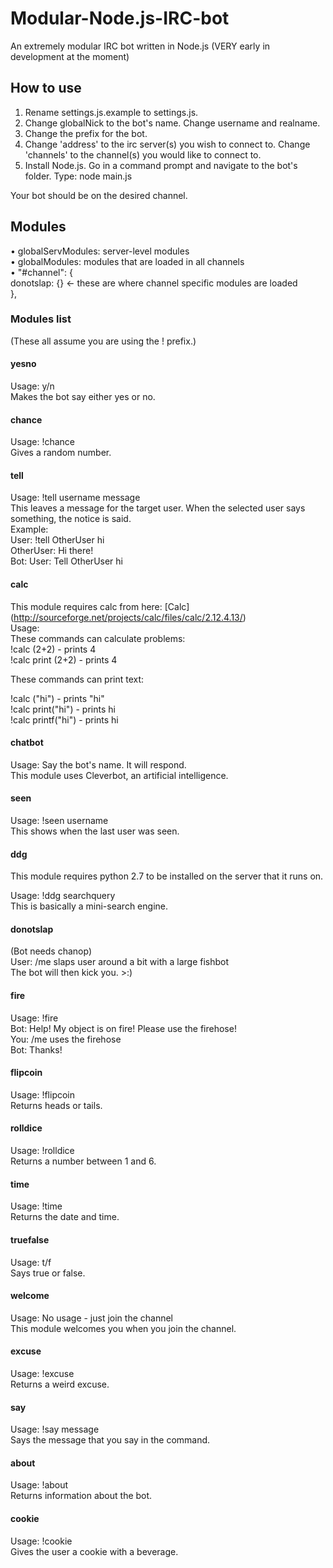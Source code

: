 # Modular-Node.js-IRC-bot

An extremely modular IRC bot written in Node.js (VERY early in development at the moment)

## How to use

1. Rename settings.js.example to settings.js.
2. Change globalNick to the bot's name. Change username and realname.
3. Change the prefix for the bot.
4. Change 'address' to the irc server(s) you wish to connect to. Change 'channels' to the channel(s) you would like to connect to.
5. Install Node.js. Go in a command prompt and navigate to the bot's folder. Type: node main.js

Your bot should be on the desired channel.

## Modules
• globalServModules: server-level modules  
• globalModules: modules that are loaded in all channels  
•	"#channel": {  
		donotslap: {} <- these are where channel specific modules are loaded  
	},

### Modules list
(These all assume you are using the ! prefix.)

#### yesno
Usage: y/n  
Makes the bot say either yes or no.

#### chance
Usage: !chance  
Gives a random number.

#### tell
Usage: !tell username message  
This leaves a message for the target user. When the selected user says something, the notice is said.  
Example:  
User: !tell OtherUser hi  
OtherUser: Hi there!  
Bot: User: Tell OtherUser hi  

#### calc
This module requires calc from here: [Calc]  (http://sourceforge.net/projects/calc/files/calc/2.12.4.13/)  
Usage:   
These commands can calculate problems:  
!calc (2+2) - prints 4  
!calc print (2+2) - prints 4  

These commands can print text:  

!calc ("hi") - prints "hi"  
!calc print("hi") - prints hi  
!calc printf("hi") - prints hi  

#### chatbot
Usage: Say the bot's name. It will respond.  
This module uses Cleverbot, an artificial intelligence.  

#### seen
Usage: !seen username  
This shows when the last user was seen.  

#### ddg
This module requires python 2.7 to be installed on the server that it runs on.  

Usage: !ddg searchquery  
This is basically a mini-search engine.  

#### donotslap
(Bot needs chanop)  
User: /me slaps user around a bit with a large fishbot  
The bot will then kick you. >:)  

#### fire
Usage: !fire  
Bot: Help! My object is on fire! Please use the firehose!  
You: /me uses the firehose  
Bot: Thanks!  

#### flipcoin
Usage: !flipcoin  
Returns heads or tails.  

#### rolldice
Usage: !rolldice  
Returns a number between 1 and 6.  

#### time
Usage: !time  
Returns the date and time.  

#### truefalse
Usage: t/f  
Says true or false.  

#### welcome
Usage: No usage - just join the channel  
This module welcomes you when you join the channel.  

#### excuse
Usage: !excuse  
Returns a weird excuse.  

#### say
Usage: !say message  
Says the message that you say in the command.  

#### about
Usage: !about  
Returns information about the bot.  

#### cookie  
Usage: !cookie  
Gives the user a cookie with a beverage.
